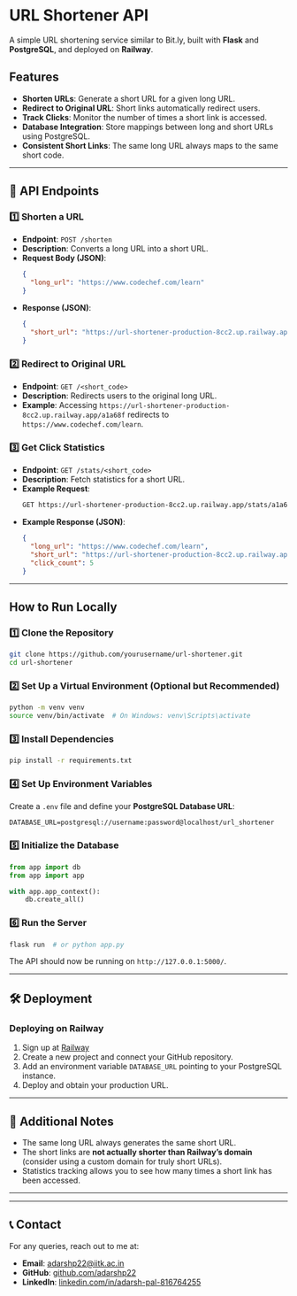 # URL Shortener API

A simple URL shortening service similar to Bit.ly, built with **Flask** and **PostgreSQL**, and deployed on **Railway**.

##  Features
- **Shorten URLs**: Generate a short URL for a given long URL.
- **Redirect to Original URL**: Short links automatically redirect users.
- **Track Clicks**: Monitor the number of times a short link is accessed.
- **Database Integration**: Store mappings between long and short URLs using PostgreSQL.
- **Consistent Short Links**: The same long URL always maps to the same short code.

---

## 📌 API Endpoints

### 1️⃣ Shorten a URL
- **Endpoint**: `POST /shorten`
- **Description**: Converts a long URL into a short URL.
- **Request Body (JSON)**:
  ```json
  {
    "long_url": "https://www.codechef.com/learn"
  }
  ```
- **Response (JSON)**:
  ```json
  {
    "short_url": "https://url-shortener-production-8cc2.up.railway.app/a1a68f"
  }
  ```

### 2️⃣ Redirect to Original URL
- **Endpoint**: `GET /<short_code>`
- **Description**: Redirects users to the original long URL.
- **Example**: Accessing `https://url-shortener-production-8cc2.up.railway.app/a1a68f` redirects to `https://www.codechef.com/learn`.

### 3️⃣ Get Click Statistics
- **Endpoint**: `GET /stats/<short_code>`
- **Description**: Fetch statistics for a short URL.
- **Example Request**:
  ```bash
  GET https://url-shortener-production-8cc2.up.railway.app/stats/a1a68f
  ```
- **Example Response (JSON)**:
  ```json
  {
    "long_url": "https://www.codechef.com/learn",
    "short_url": "https://url-shortener-production-8cc2.up.railway.app/a1a68f",
    "click_count": 5
  }
  ```

---

##  How to Run Locally

### 1️⃣ Clone the Repository
```bash
git clone https://github.com/yourusername/url-shortener.git
cd url-shortener
```

### 2️⃣ Set Up a Virtual Environment (Optional but Recommended)
```bash
python -m venv venv
source venv/bin/activate  # On Windows: venv\Scripts\activate
```

### 3️⃣ Install Dependencies
```bash
pip install -r requirements.txt
```

### 4️⃣ Set Up Environment Variables
Create a `.env` file and define your **PostgreSQL Database URL**:
```
DATABASE_URL=postgresql://username:password@localhost/url_shortener
```

### 5️⃣ Initialize the Database
```python
from app import db
from app import app

with app.app_context():
    db.create_all()
```

### 6️⃣ Run the Server
```bash
flask run  # or python app.py
```

The API should now be running on `http://127.0.0.1:5000/`.

---

## 🛠️ Deployment
###  **Deploying on Railway**
1. Sign up at [Railway](https://railway.app/)
2. Create a new project and connect your GitHub repository.
3. Add an environment variable `DATABASE_URL` pointing to your PostgreSQL instance.
4. Deploy and obtain your production URL.

---

## 📝 Additional Notes
- The same long URL always generates the same short URL.
- The short links are **not actually shorter than Railway’s domain** (consider using a custom domain for truly short URLs).
- Statistics tracking allows you to see how many times a short link has been accessed.

---



---

## 📞 Contact
For any queries, reach out to me at:
- **Email**: adarshp22@iitk.ac.in
- **GitHub**: [github.com/adarshp22](https://github.com/adarshp22)
- **LinkedIn**: [linkedin.com/in/adarsh-pal-816764255](https://www.linkedin.com/in/adarsh-pal-816764255/)

